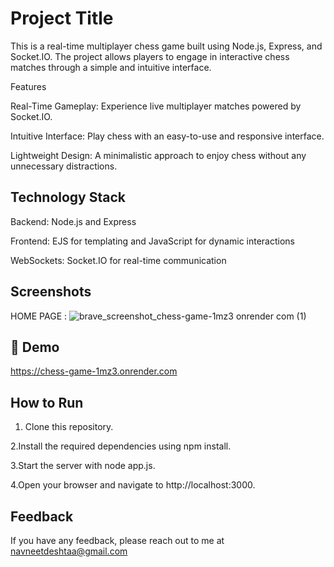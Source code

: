 
# Project Title
This is a real-time multiplayer chess game built using Node.js, Express, and Socket.IO. The project allows players to engage in interactive chess matches through a simple and intuitive interface.

Features

Real-Time Gameplay: Experience live multiplayer matches powered by Socket.IO.

Intuitive Interface: Play chess with an easy-to-use and responsive interface.

Lightweight Design: A minimalistic approach to enjoy chess without any unnecessary distractions.

## Technology Stack

Backend: Node.js and Express

Frontend: EJS for templating and JavaScript for dynamic interactions

WebSockets: Socket.IO for real-time communication


## Screenshots

HOME PAGE :
![brave_screenshot_chess-game-1mz3 onrender com (1)](https://github.com/user-attachments/assets/01c7b529-da76-4182-9967-c21c49491657)



## :link: Demo

https://chess-game-1mz3.onrender.com

## How to Run
1. Clone this repository.

2.Install the required dependencies using npm install.

3.Start the server with node app.js.

4.Open your browser and navigate to http://localhost:3000.



## Feedback

If you have any feedback, please reach out to me at navneetdeshtaa@gmail.com

